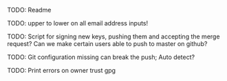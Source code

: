TODO: Readme

TODO: upper to lower on all email address inputs!

TODO: Script for signing new keys, pushing them and accepting the merge request? Can we make certain users able to push to master on github?

TODO: Git configuration missing can break the push; Auto detect?

TODO: Print errors on owner trust gpg